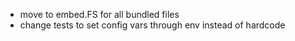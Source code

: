- move to embed.FS for all bundled files
- change tests to set config vars through env instead of hardcode
